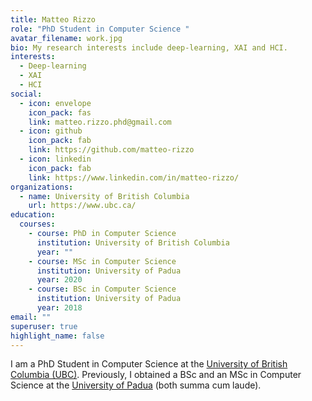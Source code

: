 ```yaml
---
title: Matteo Rizzo
role: "PhD Student in Computer Science "
avatar_filename: work.jpg
bio: My research interests include deep-learning, XAI and HCI.
interests:
  - Deep-learning
  - XAI
  - HCI
social:
  - icon: envelope
    icon_pack: fas
    link: matteo.rizzo.phd@gmail.com
  - icon: github
    icon_pack: fab
    link: https://github.com/matteo-rizzo
  - icon: linkedin
    icon_pack: fab
    link: https://www.linkedin.com/in/matteo-rizzo/
organizations:
  - name: University of British Columbia
    url: https://www.ubc.ca/
education:
  courses:
    - course: PhD in Computer Science
      institution: University of British Columbia
      year: ""
    - course: MSc in Computer Science
      institution: University of Padua
      year: 2020
    - course: BSc in Computer Science
      institution: University of Padua
      year: 2018
email: ""
superuser: true
highlight_name: false
---
```

I am a PhD Student in Computer Science at the [University of British Columbia (UBC)](www.ubc.ca). Previously, I obtained a BSc and an MSc in Computer Science at the [University of Padua](https://www.unipd.it/) (both summa cum laude).